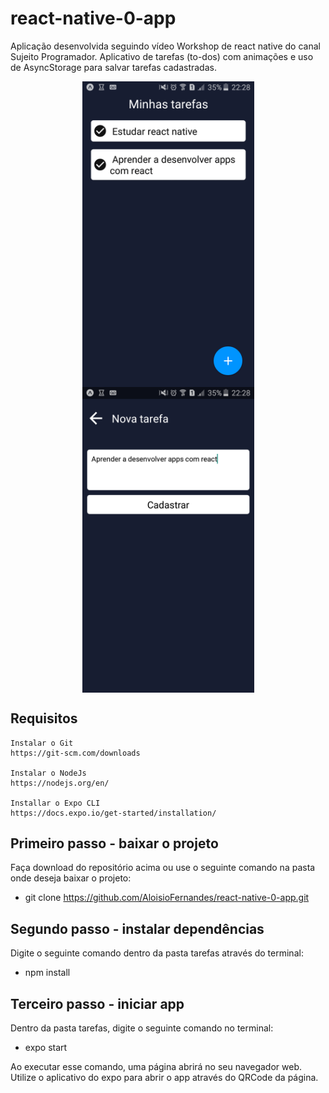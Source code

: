 # react-native-0-app
 Aplicação desenvolvida seguindo vídeo Workshop de react native do canal Sujeito Programador. Aplicativo de tarefas (to-dos) com animações e uso de AsyncStorage para salvar tarefas cadastradas.

<p align="center">
  <img align="center" src=".github/Mobile Home.png" alt="Página inicial" width="275" border="0">
  <img align="center" src=".github/Mobile Add Task.png" alt="Adicionar tarefas" width="275" border="0">
</p>

## Requisitos
    Instalar o Git
    https://git-scm.com/downloads

    Instalar o NodeJs
    https://nodejs.org/en/

    Installar o Expo CLI
    https://docs.expo.io/get-started/installation/

## Primeiro passo - baixar o projeto
Faça download do repositório acima ou use o seguinte comando na pasta onde deseja baixar o projeto:
 - git clone https://github.com/AloisioFernandes/react-native-0-app.git

## Segundo passo - instalar dependências
Digite o seguinte comando dentro da pasta tarefas através do terminal:
 - npm install

## Terceiro passo - iniciar app
Dentro da pasta tarefas, digite o seguinte comando no terminal: 
 - expo start

Ao executar esse comando, uma página abrirá no seu navegador web. Utilize o aplicativo do expo para abrir o app através do QRCode da página.